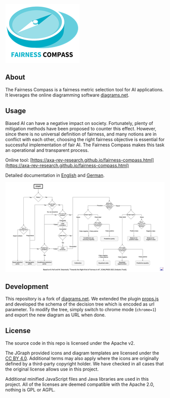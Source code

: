 [![Fairness Compass](fairness_compass_logo_small.png)](https://axa-rev-research.github.io/fairness-compass.html)

About
-----
The Fairness Compass is a fairness metric selection tool for AI applications. It leverages the online diagramming software [diagrams.net](https://app.diagrams.net).

Usage
-----
Biased AI can have a negative impact on society. Fortunately, plenty of mitigation methods have been proposed to counter this effect. However, since there is no universal definition of fairness, and many notions are in conflict with each other, choosing the right fairness objective is essential for successful implementation of fair AI. The Fairness Compass makes this task an operational and transparent process.

Online tool: [https://axa-rev-research.github.io/fairness-compass.html](https://axa-rev-research.github.io/fairness-compass.html)

Detailed documentation in [English](https://axa-rev-research.github.io/static/AXA_FairnessCompass-English.pdf) and [German](https://axa-rev-research.github.io/static/AXA_FairnessCompass-Deutsch.pdf).

[![Fairness Compass Decision Tree](AXA_Fairness_Compass_Decision_Tree.png)](https://axa-rev-research.github.io/fairness-compass.html)

Development
-----------
This repository is a fork of [diagrams.net](https://github.com/jgraph/drawio). We extended the plugin [props.js](src/main/webapp/plugins/props.js) and developed the schema of the decision tree which is encoded as url parameter. To modify the tree, simply switch to chrome mode (`chrome=1`) and export the new diagram as URL when done.

License
-------
The source code in this repo is licensed under the Apache v2.

The JGraph provided icons and diagram templates are licensed under the [CC BY 4.0](https://creativecommons.org/licenses/by/4.0/). Additional terms may also apply where the icons are originally defined by a third-party copyright holder. We have checked in all cases that the original license allows use in this project.

Additional minified JavaScript files and Java libraries are used in this project. All of the licenses are deemed compatible with the Apache 2.0, nothing is GPL or AGPL.
